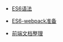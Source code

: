 * [ES6语法](http://es6.ruanyifeng.com/)

* [ES6-webpack准备](https://github.com/cucygh/es6-webpack)

* [前端文档整理](https://github.com/cucygh/fe-material)
